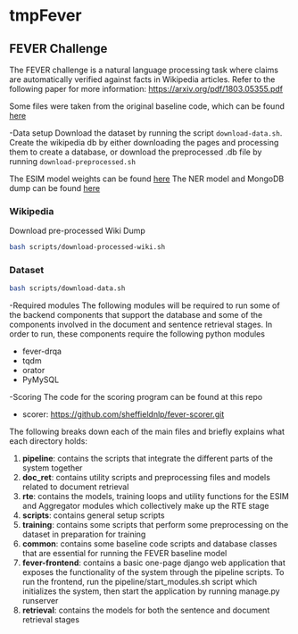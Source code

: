 # tmpFever
## FEVER Challenge

The FEVER challenge is a natural language processing task where claims are automatically verified against facts in Wikipedia articles. Refer to the following paper for more information: https://arxiv.org/pdf/1803.05355.pdf

Some files were taken from the original baseline code, which can be found [here](https://github.com/sheffieldnlp/fever-naacl-2018)

-Data setup
Download the dataset by running the script `download-data.sh`. Create the wikipedia db by either downloading the pages
and processing them to create a database, or download the preprocessed .db file by running `download-preprocessed.sh`

The ESIM model weights can be found [here](https://drive.google.com/drive/folders/1LLaNqWyTsskAIj_aw5UeRe5SE-vdK9rV?usp=sharing)
The NER model and MongoDB dump can be found [here](https://drive.google.com/drive/folders/1ByZIHFB5816RHSroIaRkvuullPBppBxQ?usp=sharing)

### Wikipedia
Download pre-processed Wiki Dump
```bash
bash scripts/download-processed-wiki.sh
```
### Dataset
```bash
bash scripts/download-data.sh
```

-Required modules
The following modules will be required to run some of the backend components that support the database and some of the
components involved in the document and sentence retrieval stages. In order to run, these components require
the following python modules
* fever-drqa
* tqdm
* orator
* PyMySQL

-Scoring
The code for the scoring program can be found at this repo
* scorer: https://github.com/sheffieldnlp/fever-scorer.git


The following breaks down each of the main files and briefly explains what each directory holds:

1. **pipeline**: contains the scripts that integrate the different parts of the system together 
2. **doc_ret**: contains utility scripts and preprocessing files and models related to document retrieval
3. **rte**: contains the models, training loops and utility functions for the ESIM and Aggregator modules which collectively make up the RTE stage
4. **scripts**: contains general setup scripts
5. **training**: contains some scripts that perform some preprocessing on the dataset in preparation for training
6. **common**: contains some baseline code scripts and database classes that are essential for running the FEVER baseline model
7. **fever-frontend**: contains a basic one-page django web application that exposes the functionality of the system through the pipeline scripts. To run the frontend, run the pipeline/start_modules.sh script which initializes the system, then start the application by running manage.py runserver
2. **retrieval**: contains the models for both the sentence and document retrieval stages

